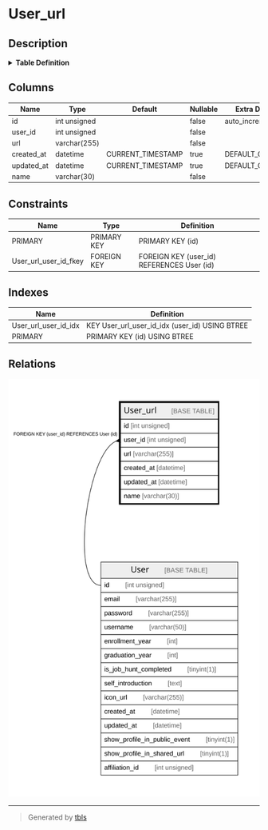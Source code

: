 # User_url

## Description

<details>
<summary><strong>Table Definition</strong></summary>

```sql
CREATE TABLE `User_url` (
  `id` int unsigned NOT NULL AUTO_INCREMENT,
  `user_id` int unsigned NOT NULL,
  `url` varchar(255) COLLATE utf8mb4_unicode_ci NOT NULL,
  `created_at` datetime DEFAULT CURRENT_TIMESTAMP,
  `updated_at` datetime DEFAULT CURRENT_TIMESTAMP,
  `name` varchar(30) COLLATE utf8mb4_unicode_ci NOT NULL,
  PRIMARY KEY (`id`),
  KEY `User_url_user_id_idx` (`user_id`),
  CONSTRAINT `User_url_user_id_fkey` FOREIGN KEY (`user_id`) REFERENCES `User` (`id`) ON DELETE RESTRICT ON UPDATE CASCADE
) ENGINE=InnoDB AUTO_INCREMENT=[Redacted by tbls] DEFAULT CHARSET=utf8mb4 COLLATE=utf8mb4_unicode_ci
```

</details>

## Columns

| Name | Type | Default | Nullable | Extra Definition | Children | Parents | Comment |
| ---- | ---- | ------- | -------- | ---------------- | -------- | ------- | ------- |
| id | int unsigned |  | false | auto_increment |  |  |  |
| user_id | int unsigned |  | false |  |  | [User](User.md) |  |
| url | varchar(255) |  | false |  |  |  |  |
| created_at | datetime | CURRENT_TIMESTAMP | true | DEFAULT_GENERATED |  |  |  |
| updated_at | datetime | CURRENT_TIMESTAMP | true | DEFAULT_GENERATED |  |  |  |
| name | varchar(30) |  | false |  |  |  |  |

## Constraints

| Name | Type | Definition |
| ---- | ---- | ---------- |
| PRIMARY | PRIMARY KEY | PRIMARY KEY (id) |
| User_url_user_id_fkey | FOREIGN KEY | FOREIGN KEY (user_id) REFERENCES User (id) |

## Indexes

| Name | Definition |
| ---- | ---------- |
| User_url_user_id_idx | KEY User_url_user_id_idx (user_id) USING BTREE |
| PRIMARY | PRIMARY KEY (id) USING BTREE |

## Relations

![er](User_url.svg)

---

> Generated by [tbls](https://github.com/k1LoW/tbls)
